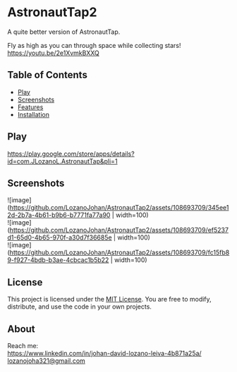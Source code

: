 # AstronautTap2

A quite better version of AstronautTap.   
  
Fly as high as you can through space while collecting stars!
https://youtu.be/2e1XvmkBXXQ

## Table of Contents
- [Play](#play)  
- [Screenshots](#screenshots)
- [Features](#features)
- [Installation](#installation)

## Play

https://play.google.com/store/apps/details?id=com.JLozanoL.AstronautTap&pli=1

## Screenshots

![image](https://github.com/LozanoJohan/AstronautTap2/assets/108693709/345ee12d-2b7a-4b61-b9b6-b7771fa77a90 | width=100)  
![image](https://github.com/LozanoJohan/AstronautTap2/assets/108693709/ef5237d1-65d0-4b65-970f-a30d7f36685e | width=100)  
![image](https://github.com/LozanoJohan/AstronautTap2/assets/108693709/fc15fb89-f927-4bdb-b3ae-4cbcac1b5b22 | width=100)    

## License

This project is licensed under the [MIT License](LICENSE). You are free to modify, distribute, and use the code in your own projects.

## About

Reach me:  
https://www.linkedin.com/in/johan-david-lozano-leiva-4b871a25a/
lozanojoha321@gmail.com



